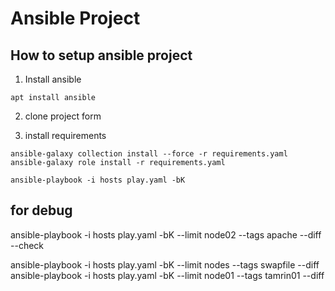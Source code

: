 # Ansible Project

## How to setup ansible project

1. Install ansible

`apt install ansible`

2. clone project form

3. install requirements

```
ansible-galaxy collection install --force -r requirements.yaml
ansible-galaxy role install -r requirements.yaml
```


```
ansible-playbook -i hosts play.yaml -bK
```

## for debug
ansible-playbook -i hosts play.yaml -bK --limit node02 --tags apache --diff --check

ansible-playbook -i hosts play.yaml -bK --limit nodes --tags swapfile --diff
ansible-playbook -i hosts play.yaml -bK --limit node01 --tags tamrin01 --diff
